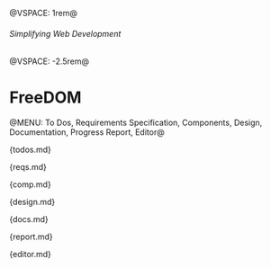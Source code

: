 @VSPACE: 1rem@

###### Simplifying Web Development

@VSPACE: -2.5rem@

# FreeDOM

@MENU: To Dos, Requirements Specification, Components, Design, Documentation, Progress Report, Editor@

{todos.md}

{reqs.md}

{comp.md}

{design.md}

{docs.md}

{report.md}

{editor.md}
